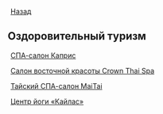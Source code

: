 &nbsp;&nbsp;&nbsp;&nbsp;[Назад](/index.md)

## &nbsp;&nbsp;Оздоровительный туризм

&nbsp;&nbsp;&nbsp;&nbsp;[СПА-салон Каприс](/kapris.md)

&nbsp;&nbsp;&nbsp;&nbsp;[Салон восточной красоты Crown Thai Spa](/crown_spa.md)

&nbsp;&nbsp;&nbsp;&nbsp;[Тайский СПА-салон MaiTai](/maitai.md)

&nbsp;&nbsp;&nbsp;&nbsp;[Центр йоги «Кайлас»](/kailas.md)